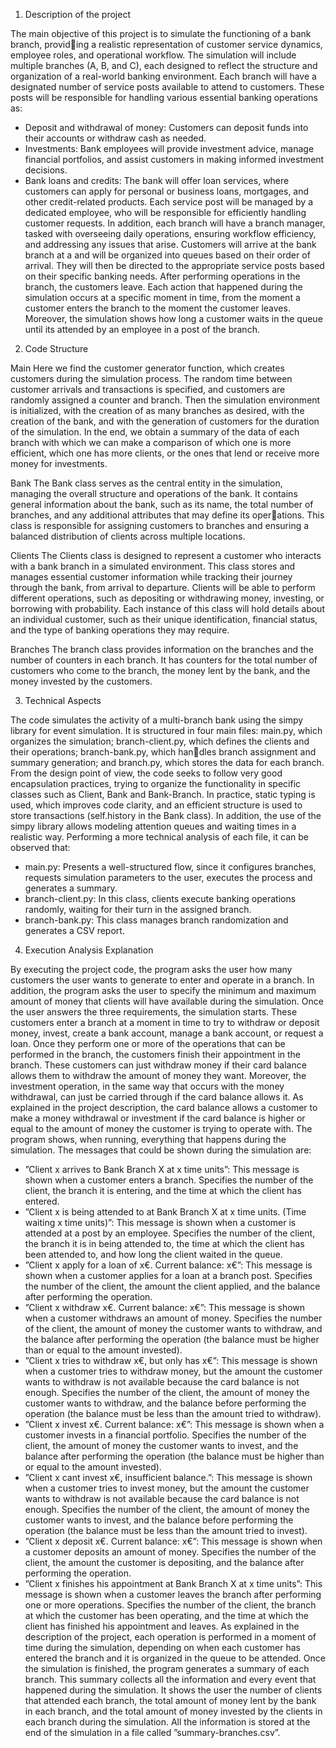 1. Description of the project

The main objective of this project is to simulate the functioning of a bank branch, providing a realistic representation of customer service dynamics, employee roles, and operational
workflow. The simulation will include multiple branches (A, B, and C), each designed to
reflect the structure and organization of a real-world banking environment.
Each branch will have a designated number of service posts available to attend to customers.
These posts will be responsible for handling various essential banking operations as:
- Deposit and withdrawal of money: Customers can deposit funds into their accounts
or withdraw cash as needed.
- Investments: Bank employees will provide investment advice, manage financial portfolios,
and assist customers in making informed investment decisions.
- Bank loans and credits: The bank will offer loan services, where customers can apply
for personal or business loans, mortgages, and other credit-related products.
Each service post will be managed by a dedicated employee, who will be responsible for
efficiently handling customer requests. In addition, each branch will have a branch manager,
tasked with overseeing daily operations, ensuring workflow efficiency, and addressing any
issues that arise.
Customers will arrive at the bank branch at a and will be organized into queues based on
their order of arrival. They will then be directed to the appropriate service posts based on
their specific banking needs. After performing operations in the branch, the customers leave.
Each action that happened during the simulation occurs at a specific moment in time, from
the moment a customer enters the branch to the moment the customer leaves. Moreover, the
simulation shows how long a customer waits in the queue until its attended by an employee
in a post of the branch.

2. Code Structure

Main
Here we find the customer generator function, which creates customers during the simulation
process. The random time between customer arrivals and transactions is specified, and
customers are randomly assigned a counter and branch. Then the simulation environment is
initialized, with the creation of as many branches as desired, with the creation of the bank,
and with the generation of customers for the duration of the simulation.
In the end, we obtain a summary of the data of each branch with which we can make a
comparison of which one is more efficient, which one has more clients, or the ones that lend
or receive more money for investments.

Bank
The Bank class serves as the central entity in the simulation, managing the overall structure
and operations of the bank. It contains general information about the bank, such as its
name, the total number of branches, and any additional attributes that may define its operations. This class is responsible for assigning customers to branches and ensuring a balanced
distribution of clients across multiple locations.

Clients
The Clients class is designed to represent a customer who interacts with a bank branch
in a simulated environment. This class stores and manages essential customer information
while tracking their journey through the bank, from arrival to departure. Clients will be
able to perform different operations, such as depositing or withdrawing money, investing, or
borrowing with probability.
Each instance of this class will hold details about an individual customer, such as their unique
identification, financial status, and the type of banking operations they may require.

Branches
The branch class provides information on the branches and the number of counters in each
branch. It has counters for the total number of customers who come to the branch, the
money lent by the bank, and the money invested by the customers.

3. Technical Aspects

The code simulates the activity of a multi-branch bank using the simpy library for event
simulation. It is structured in four main files: main.py, which organizes the simulation;
branch-client.py, which defines the clients and their operations; branch-bank.py, which handles branch assignment and summary generation; and branch.py, which stores the data for
each branch.
From the design point of view, the code seeks to follow very good encapsulation practices,
trying to organize the functionality in specific classes such as Client, Bank and Bank-Branch.
In practice, static typing is used, which improves code clarity, and an efficient structure is
used to store transactions (self.history in the Bank class). In addition, the use of the simpy
library allows modeling attention queues and waiting times in a realistic way.
Performing a more technical analysis of each file, it can be observed that:
- main.py: Presents a well-structured flow, since it configures branches, requests simulation
parameters to the user, executes the process and generates a summary.
- branch-client.py: In this class, clients execute banking operations randomly, waiting for
their turn in the assigned branch.
- branch-bank.py: This class manages branch randomization and generates a CSV report.

4. Execution Analysis Explanation

By executing the project code, the program asks the user how many customers the user
wants to generate to enter and operate in a branch. In addition, the program asks the user
to specify the minimum and maximum amount of money that clients will have available
during the simulation. Once the user answers the three requirements, the simulation starts.
These customers enter a branch at a moment in time to try to withdraw or deposit money,
invest, create a bank account, manage a bank account, or request a loan. Once they perform
one or more of the operations that can be performed in the branch, the customers finish their
appointment in the branch.
These customers can just withdraw money if their card balance allows them to withdraw
the amount of money they want. Moreover, the investment operation, in the same way that
occurs with the money withdrawal, can just be carried through if the card balance allows it.
As explained in the project description, the card balance allows a customer to make a money
withdrawal or investment if the card balance is higher or equal to the amount of money the
customer is trying to operate with.
The program shows, when running, everything that happens during the simulation. The
messages that could be shown during the simulation are:
- ”Client x arrives to Bank Branch X at x time units”: This message is shown when
a customer enters a branch. Specifies the number of the client, the branch it is entering, and
the time at which the client has entered.
- ”Client x is being attended to at Bank Branch X at x time units. (Time
waiting x time units)”: This message is shown when a customer is attended at a post by
an employee. Specifies the number of the client, the branch it is in being attended to, the
time at which the client has been attended to, and how long the client waited in the queue.
- ”Client x apply for a loan of x€. Current balance: x€”: This message is shown
when a customer applies for a loan at a branch post. Specifies the number of the client, the
amount the client applied, and the balance after performing the operation.
- ”Client x withdraw x€. Current balance: x€”: This message is shown when a
customer withdraws an amount of money. Specifies the number of the client, the amount of
money the customer wants to withdraw, and the balance after performing the operation (the
balance must be higher than or equal to the amount invested).
- ”Client x tries to withdraw x€, but only has x€”: This message is shown when a
customer tries to withdraw money, but the amount the customer wants to withdraw is not
available because the card balance is not enough. Specifies the number of the client, the
amount of money the customer wants to withdraw, and the balance before performing the
operation (the balance must be less than the amount tried to withdraw).
- ”Client x invest x€. Current balance: x€”: This message is shown when a customer
invests in a financial portfolio. Specifies the number of the client, the amount of money the
customer wants to invest, and the balance after performing the operation (the balance must
be higher than or equal to the amount invested).
- ”Client x cant invest x€, insufficient balance.”: This message is shown when a
customer tries to invest money, but the amount the customer wants to withdraw is not
available because the card balance is not enough. Specifies the number of the client, the
amount of money the customer wants to invest, and the balance before performing the
operation (the balance must be less than the amount tried to invest).
- ”Client x deposit x€. Current balance: x€”: This message is shown when a customer
deposits an amount of money. Specifies the number of the client, the amount the customer
is depositing, and the balance after performing the operation.
- ”Client x finishes his appointment at Bank Branch X at x time units”: This
message is shown when a customer leaves the branch after performing one or more operations.
Specifies the number of the client, the branch at which the customer has been operating, and
the time at which the client has finished his appointment and leaves.
As explained in the description of the project, each operation is performed in a moment of
time during the simulation, depending on when each customer has entered the branch and it
is organized in the queue to be attended.
Once the simulation is finished, the program generates a summary of each branch. This
summary collects all the information and every event that happened during the simulation.
It shows the user the number of clients that attended each branch, the total amount of money
lent by the bank in each branch, and the total amount of money invested by the clients in
each branch during the simulation.
All the information is stored at the end of the simulation in a file called ”summary-branches.csv”.

